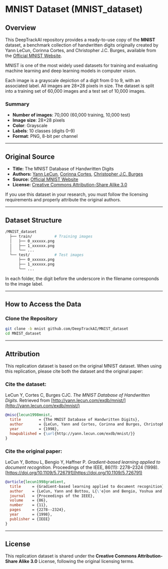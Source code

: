 # MNIST Dataset (MNIST_dataset)

## Overview

This DeepTrackAI repository provides a ready-to-use copy of the **MNIST** dataset, a benchmark collection of handwritten digits originally created by Yann LeCun, Corinna Cortes, and Christopher J.C. Burges, available from the [Official MNIST Website](http://yann.lecun.com/exdb/mnist/).

MNIST is one of the most widely used datasets for training and evaluating machine learning and deep learning models in computer vision.

Each image is a grayscale depiction of a digit from 0 to 9, with an associated label. All images are 28×28 pixels in size. The dataset is split into a training set of 60,000 images and a test set of 10,000 images.

### Summary
- **Number of images**: 70,000 (60,000 training, 10,000 test)  
- **Image size**: 28×28 pixels  
- **Color**: Grayscale  
- **Labels**: 10 classes (digits 0–9)  
- **Format**: PNG, 8-bit per channel

---

## Original Source

- **Title:** The MNIST Database of Handwritten Digits  
- **Authors:** [Yann LeCun](http://yann.lecun.com/), [Corinna Cortes](https://cseweb.ucsd.edu/~cortes/), [Christopher J.C. Burges](https://www.microsoft.com/en-us/research/people/cburges/)  
- **Source:** [Official MNIST Website](http://yann.lecun.com/exdb/mnist/)  
- **License:** [Creative Commons Attribution-Share Alike 3.0](https://creativecommons.org/licenses/by-sa/3.0/)

If you use this dataset in your research, you must follow the licensing requirements and properly attribute the original authors.

---

## Dataset Structure

```bash
/MNIST_dataset  
  ├── train/          # Training images
  │   ├── 0_xxxxxx.png
  │   ├── 1_xxxxxx.png
  │   └── ...
  └── test/           # Test images
      ├── 0_xxxxxx.png
      ├── 1_xxxxxx.png
      └── ...
```

In each folder, the digit before the underscore in the filename corresponds to the image label.

---

## How to Access the Data

### Clone the Repository
```bash
git clone -b mnist github.com/DeepTrackAI/MNIST_dataset
cd MNIST_dataset
```

---

## Attribution

This replication dataset is based on the original MNIST dataset. When using this replication, please cite both the dataset and the original paper:

### Cite the dataset:
LeCun Y, Cortes C, Burges CJC. *The MNIST Database of Handwritten Digits.* Retrieved from [http://yann.lecun.com/exdb/mnist/](http://yann.lecun.com/exdb/mnist/)

```bibtex
@misc{lecun1998mnist,
  title        = {The MNIST Database of Handwritten Digits},
  author       = {LeCun, Yann and Cortes, Corinna and Burges, Christopher J.C.},
  year         = {1998},
  howpublished = {\url{http://yann.lecun.com/exdb/mnist/}}
}
```

### Cite the original paper:
LeCun Y, Bottou L, Bengio Y, Haffner P. *Gradient-based learning applied to document recognition.* Proceedings of the IEEE, 86(11): 2278–2324 (1998). [https://doi.org/10.1109/5.726791](https://doi.org/10.1109/5.726791)

```bibtex
@article{lecun1998gradient,
  title     = {Gradient-based learning applied to document recognition},
  author    = {LeCun, Yann and Bottou, L{\'e}on and Bengio, Yoshua and Haffner, Patrick},
  journal   = {Proceedings of the IEEE},
  volume    = {86},
  number    = {11},
  pages     = {2278--2324},
  year      = {1998},
  publisher = {IEEE}
}
```

---

## License

This replication dataset is shared under the **Creative Commons Attribution-Share Alike 3.0** License, following the original licensing terms.
